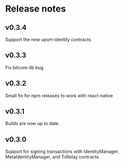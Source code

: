 # Release notes

## v0.3.4
Support the new uport-identity contracts.

## v0.3.3
Fix bitcore-lib bug

## v0.3.2
Small fix for npm releases to work with react-native

## v0.3.1
Builds are now up to date.

## v0.3.0
Support for signing transactions with IdentityManager, MetaIdentityManager, and TxRelay contracts.
